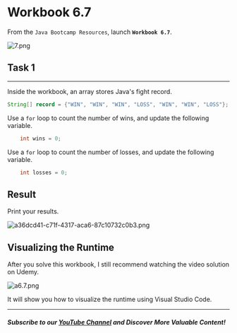 # Workbook 6.7

From the `Java Bootcamp Resources`, launch **`Workbook 6.7`**.

![7.png](https://firebasestorage.googleapis.com/v0/b/learnthepart-75aed.appspot.com/o/images%2F1d8889cf-64f6-41b5-8a1f-d624a0cc4974?alt=media&token=80032e05-63fa-4f35-b1be-47ca563a23ec)

## Task 1
------

Inside the workbook, an array stores Java's fight record. 

```java
String[] record = {"WIN", "WIN", "WIN", "LOSS", "WIN", "WIN", "LOSS"};
```

Use a `for` loop to count the number of wins, and update the following variable.
```java
    int wins = 0;
```
Use a `for` loop to count the number of losses, and update the following variable.

```java
    int losses = 0;
```

## Result

Print your results.

![a36dcd41-c71f-4317-aca6-87c10732c0b3.png](https://firebasestorage.googleapis.com/v0/b/learnthepart-75aed.appspot.com/o/images%2F0d3fe66d-309a-4a5f-8ee8-d1081f92ae9b?alt=media&token=f6d03da1-7346-4737-b1cf-e1868ad0c611)

## Visualizing the Runtime

After you solve this workbook, I still recommend watching the video solution on Udemy.

![a6.7.png](https://firebasestorage.googleapis.com/v0/b/learnthepart-75aed.appspot.com/o/images%2F77195fc5-132d-4161-999f-5cd07daf691c?alt=media&token=7178be61-84d1-414f-97e7-1ad2cd4cda00)

It will show you how to visualize the runtime using Visual Studio Code.

----------
##### Subscribe to our [YouTube Channel](https://www.youtube.com/@RayanSlim087?sub_confirmation=1) and Discover More Valuable Content!
